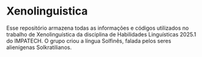 # Xenolinguistica
Esse repositório armazena todas as informações e códigos utilizados no trabalho de Xenolinguística da disciplina de Habilidades Linguísticas 2025.1 do IMPATECH. O grupo criou a língua Solfinês, falada pelos seres alienígenas Solkratilianos.
 
